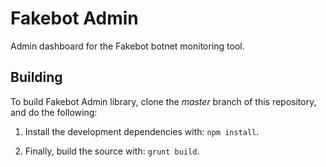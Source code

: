 Fakebot Admin
=============

Admin dashboard for the Fakebot botnet monitoring tool.

## Building

To build Fakebot Admin library, clone the *master* branch of this repository, and do the following:

1. Install the development dependencies with: `npm install`.

2. Finally, build the source with: `grunt build`.
